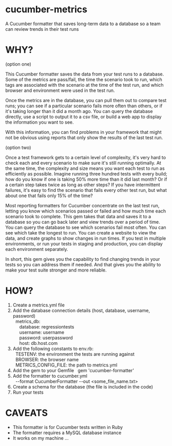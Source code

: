 cucumber-metrics
================

A Cucumber formatter that saves long-term data to a database so a team can
review trends in their test runs

WHY?
====

(option one)

This Cucumber formatter saves the data from your test runs to a database. Some
of the metrics are pass/fail, the time the scenario took to run, which tags
are associated with the scenario at the time of the test run, and which browser
and environment were used in the test run.

Once the metrics are in the database, you can pull them out to compare test
runs; you can see if a particular scenario fails more often than others, or
if it's taking longer than it did a month ago. You can query the database
directly, use a script to output it to a csv file, or build a web app to
display the information you want to see.

With this information, you can find problems in your framework that might not
be obvious using reports that only show the results of the last test run.


(option two)

Once a test framework gets to a certain level of complexity, it's very hard to
check each and every scenario to make sure it's still running optimally. At the
same time, the complexity and size means you want each test to run as
efficiently as possible. Imagine running three hundred tests with every build;
how do you know if one is taking 50% more time than it did last month? Or if a
certain step takes twice as long as other steps? If you have intermittent
failures, it's easy to find the scenario that fails every other test run, but
what about one that fails only 15% of the time?

Most reporting formatters for Cucumber concentrate on the last test run,
letting you know which scenarios passed or failed and how much time each
scenario took to complete. This gem takes that data and saves it to a database
so you can go back later and view trends over a period of time. You can query
the database to see which scenarios fail most often. You can see which take the
longest to run. You can create a website to view the data, and create graphs to
show changes in run times. If you test in multiple environments, or run your
tests in staging and production, you can display each environment separately.

In short, this gem gives you the capability to find changing trends in your
tests so you can address them if needed. And that gives you the ability to make
your test suite stronger and more reliable.

HOW?
====

1. Create a metrics.yml file
2. Add the database connection details (host, database, username, password)  
&nbsp;&nbsp;metrics_db:  
&nbsp;&nbsp;&nbsp;&nbsp;&nbsp;database: regressiontests  
&nbsp;&nbsp;&nbsp;&nbsp;&nbsp;username: username  
&nbsp;&nbsp;&nbsp;&nbsp;&nbsp;password: userpassword  
&nbsp;&nbsp;&nbsp;&nbsp;&nbsp;host: db.host.com  
3. Add the following constants to env.rb:  
&nbsp;&nbsp;TESTENV: the environment the tests are running against  
&nbsp;&nbsp;BROWSER: the browser name  
&nbsp;&nbsp;METRICS_CONFIG_FILE: the path to metrics.yml
4. Add the gem to your Gemfile
&nbsp;&nbsp;gem 'cucumber-formatter'
5. Add the formatter to cucumber.yml  
&nbsp;&nbsp;--format CucumberFormatter --out <some_file_name.txt>
6. Create a schema for the database (the file is included in the code)
7. Run your tests

CAVEATS
===

* This formatter is for Cucumber tests written in Ruby
* The formatter requires a MySQL database instance
* It works on my machine ...